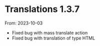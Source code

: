 # Translations 1.3.7
From: 2023-10-03

* Fixed bug with mass translate action
* Fixed bug with translation of type HTML